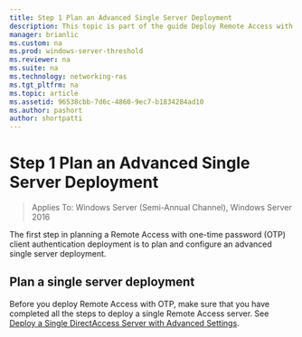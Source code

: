 ```yaml
---
title: Step 1 Plan an Advanced Single Server Deployment
description: This topic is part of the guide Deploy Remote Access with OTP Authentication in Windows Server 2016.
manager: brianlic
ms.custom: na
ms.prod: windows-server-threshold
ms.reviewer: na
ms.suite: na
ms.technology: networking-ras
ms.tgt_pltfrm: na
ms.topic: article
ms.assetid: 96538cbb-7d6c-4860-9ec7-b1834284ad10
ms.author: pashort
author: shortpatti
---
```

# Step 1 Plan an Advanced Single Server Deployment

>Applies To: Windows Server (Semi-Annual Channel), Windows Server 2016

The first step in planning a Remote Access with one-time password (OTP) client authentication deployment is to plan and configure an advanced single server deployment.  
  
## Plan a single server deployment  
Before you deploy Remote Access with OTP, make sure that you have completed all the steps to deploy a single Remote Access server. See [Deploy a Single DirectAccess Server with Advanced Settings](https://technet.microsoft.com/windows-server-docs/networking/remote-access/directaccess/single-server-advanced/deploy-a-single-directaccess-server-with-advanced-settings).  
  


